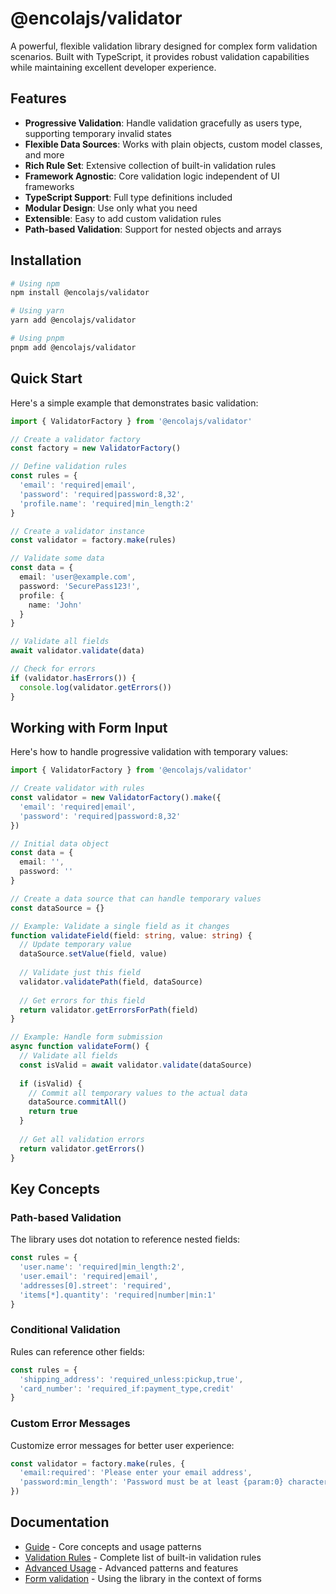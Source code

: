 # @encolajs/validator

A powerful, flexible validation library designed for complex form validation scenarios. Built with TypeScript, it provides robust validation capabilities while maintaining excellent developer experience.

## Features

- **Progressive Validation**: Handle validation gracefully as users type, supporting temporary invalid states
- **Flexible Data Sources**: Works with plain objects, custom model classes, and more
- **Rich Rule Set**: Extensive collection of built-in validation rules
- **Framework Agnostic**: Core validation logic independent of UI frameworks
- **TypeScript Support**: Full type definitions included
- **Modular Design**: Use only what you need
- **Extensible**: Easy to add custom validation rules
- **Path-based Validation**: Support for nested objects and arrays

## Installation

```bash
# Using npm
npm install @encolajs/validator

# Using yarn
yarn add @encolajs/validator

# Using pnpm
pnpm add @encolajs/validator
```

## Quick Start

Here's a simple example that demonstrates basic validation:

```typescript
import { ValidatorFactory } from '@encolajs/validator'

// Create a validator factory
const factory = new ValidatorFactory()

// Define validation rules
const rules = {
  'email': 'required|email',
  'password': 'required|password:8,32',
  'profile.name': 'required|min_length:2'
}

// Create a validator instance
const validator = factory.make(rules)

// Validate some data
const data = {
  email: 'user@example.com',
  password: 'SecurePass123!',
  profile: {
    name: 'John'
  }
}

// Validate all fields
await validator.validate(data)

// Check for errors
if (validator.hasErrors()) {
  console.log(validator.getErrors())
}
```

## Working with Form Input

Here's how to handle progressive validation with temporary values:

```typescript
import { ValidatorFactory } from '@encolajs/validator'

// Create validator with rules
const validator = new ValidatorFactory().make({
  'email': 'required|email',
  'password': 'required|password:8,32'
})

// Initial data object
const data = {
  email: '',
  password: ''
}

// Create a data source that can handle temporary values
const dataSource = {}

// Example: Validate a single field as it changes
function validateField(field: string, value: string) {
  // Update temporary value
  dataSource.setValue(field, value)
  
  // Validate just this field
  validator.validatePath(field, dataSource)
  
  // Get errors for this field
  return validator.getErrorsForPath(field)
}

// Example: Handle form submission
async function validateForm() {
  // Validate all fields
  const isValid = await validator.validate(dataSource)
  
  if (isValid) {
    // Commit all temporary values to the actual data
    dataSource.commitAll()
    return true
  }
  
  // Get all validation errors
  return validator.getErrors()
}
```

## Key Concepts

### Path-based Validation

The library uses dot notation to reference nested fields:

```typescript
const rules = {
  'user.name': 'required|min_length:2',
  'user.email': 'required|email',
  'addresses[0].street': 'required',
  'items[*].quantity': 'required|number|min:1'
}
```

### Conditional Validation

Rules can reference other fields:

```typescript
const rules = {
  'shipping_address': 'required_unless:pickup,true',
  'card_number': 'required_if:payment_type,credit'
}
```

### Custom Error Messages

Customize error messages for better user experience:

```typescript
const validator = factory.make(rules, {
  'email:required': 'Please enter your email address',
  'password:min_length': 'Password must be at least {param:0} characters'
})
```

## Documentation

- [Guide](./guide.md) - Core concepts and usage patterns
- [Validation Rules](./validation-rules.md) - Complete list of built-in validation rules
- [Advanced Usage](./advanced-usage.md) - Advanced patterns and features
- [Form validation](./form-validation.md) - Using the library in the context of forms